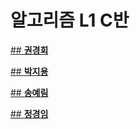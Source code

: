 # 알고리즘 L1 C반
 
[## **권경회**](https://yeardream-gitlab.elice.io/algorithm_l1/class_c/l1-c/-/tree/main/3%EC%A3%BC%EC%B0%A8%20%EC%95%8C%EA%B3%A0%EB%A6%AC%EC%A6%98%20L1(%EA%B6%8C%EA%B2%BD%ED%9A%8C))

[## **박지용**](https://yeardream-gitlab.elice.io/algorithm_l1/class_c/l1-c/-/tree/main/4%EC%A3%BC%EC%B0%A8%20%EC%95%8C%EA%B3%A0%EB%A6%AC%EC%A6%98%20L1%20%EB%B0%95%EC%A7%80%EC%9A%A9)

[## **송예림**](https://yeardream-gitlab.elice.io/algorithm_l1/class_c/l1-c/-/tree/main/3%EC%A3%BC%EC%B0%A8%20%EC%95%8C%EA%B3%A0%EB%A6%AC%EC%A6%98%20L1%20%EC%86%A1%EC%98%88%EB%A6%BC)

[## **정경임**](https://yeardream-gitlab.elice.io/algorithm_l1/class_c/l1-c/-/tree/main/%EC%A0%95%EA%B2%BD%EC%9E%84)
